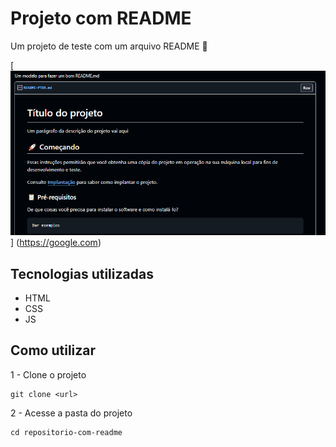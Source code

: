 # Projeto com README
Um projeto de teste com um arquivo README 🚀

[<img src="./tela.gif" alt="gif da tela inicial do projeto xyz">] (https://google.com)

## Tecnologias utilizadas 
- HTML
- CSS
- JS
## Como utilizar


1 - Clone o projeto
```
git clone <url>
```

2 - Acesse  a pasta do projeto
```
cd repositorio-com-readme
```